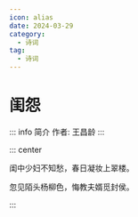 ```yaml
---
icon: alias
date: 2024-03-29
category:
  - 诗词
tag:
  - 诗词
---
```


# 闺怨

<!-- more -->

::: info 简介
作者: 王昌龄
:::

::: center

闺中少妇不知愁，春日凝妆上翠楼。

忽见陌头杨柳色，悔教夫婿觅封侯。

:::